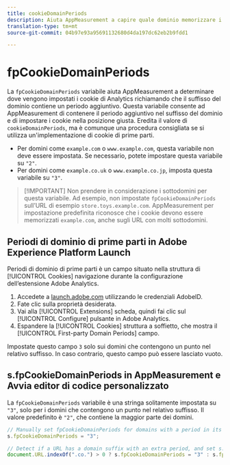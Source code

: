 ```yaml
---
title: cookieDomainPeriods
description: Aiuta AppMeasurement a capire quale dominio memorizzare i cookie se il dominio ha un punto nel suo suffisso.
translation-type: tm+mt
source-git-commit: 04b97e93a95691132680d4da197dc62eb2b9fdd1

---
```



# fpCookieDomainPeriods

La `fpCookieDomainPeriods` variabile aiuta AppMeasurement a determinare dove vengono impostati i cookie di Analytics richiamando che il suffisso del dominio contiene un periodo aggiuntivo. Questa variabile consente ad AppMeasurement di contenere il periodo aggiuntivo nel suffisso del dominio e di impostare i cookie nella posizione giusta. Eredita il valore di `cookieDomainPeriods`, ma è comunque una procedura consigliata se si utilizza un&#39;implementazione di cookie di prime parti.

* Per domini come `example.com` o `www.example.com`, questa variabile non deve essere impostata. Se necessario, potete impostare questa variabile su `"2"`.
* Per domini come `example.co.uk` o `www.example.co.jp`, imposta questa variabile su `"3"`.

> [!IMPORTANT] Non prendere in considerazione i sottodomini per questa variabile. Ad esempio, non impostate `fpCookieDomainPeriods` sull’URL di esempio `store.toys.example.com`. AppMeasurement per impostazione predefinita riconosce che i cookie devono essere memorizzati `example.com`, anche sugli URL con molti sottodomini.

## Periodi di dominio di prime parti in Adobe Experience Platform Launch

Periodi di dominio di prime parti è un campo situato nella struttura di [!UICONTROL Cookies] navigazione durante la configurazione dell’estensione Adobe Analytics.

1. Accedete a [launch.adobe.com](https://launch.adobe.com) utilizzando le credenziali AdobeID.
2. Fate clic sulla proprietà desiderata.
3. Vai alla [!UICONTROL Extensions] scheda, quindi fai clic sul [!UICONTROL Configure] pulsante in Adobe Analytics.
4. Espandere la [!UICONTROL Cookies] struttura a soffietto, che mostra il [!UICONTROL First-party Domain Periods] campo.

Impostate questo campo `3` solo sui domini che contengono un punto nel relativo suffisso. In caso contrario, questo campo può essere lasciato vuoto.

## s.fpCookieDomainPeriods in AppMeasurement e Avvia editor di codice personalizzato

La `fpCookieDomainPeriods` variabile è una stringa solitamente impostata su `"3"`, solo per i domini che contengono un punto nel relativo suffisso. Il valore predefinito è `"2"`, che contiene la maggior parte dei domini.

```js
// Manually set fpCookieDomainPeriods for domains with a period in its suffix, such as www.example.co.uk
s.fpCookieDomainPeriods = "3";

// Detect if a URL has a domain suffix with an extra period, and set s.fpCookieDomainPeriods automatically
document.URL.indexOf(".co.") > 0 ? s.fpCookieDomainPeriods = "3" : s.fpCookieDomainPeriods = "2";
```
